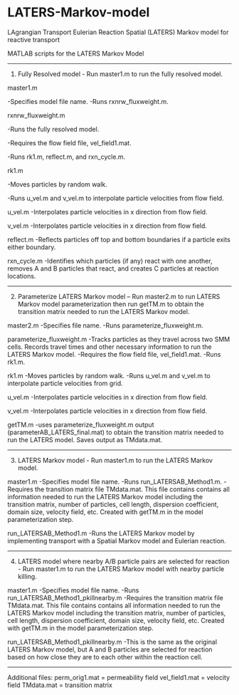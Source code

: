 # LATERS-Markov-model
LAgrangian Transport Eulerian Reaction Spatial (LATERS) Markov model for reactive transport

MATLAB scripts for the LATERS Markov Model
_________________________________________________________________________________________________

1. Fully Resolved model - Run master1.m to run the fully resolved model.

master1.m

-Specifies model file name.
-Runs rxnrw_fluxweight.m.

rxnrw_fluxweight.m

-Runs the fully resolved model. 

-Requires the flow field file, vel_field1.mat.

-Runs rk1.m, reflect.m, and rxn_cycle.m.

rk1.m

-Moves particles by random walk.

-Runs u_vel.m and v_vel.m to interpolate particle velocities from flow field.

u_vel.m
-Interpolates particle velocities in x direction from flow field.

v_vel.m
-Interpolates particle velocities in x direction from flow field.

reflect.m
-Reflects particles off top and bottom boundaries if a particle exits either boundary. 

rxn_cycle.m
-Identifies which particles (if any) react with one another, removes A and B particles that react, and creates C particles at reaction locations.

_________________________________________________________________________________________________

2. Parameterize LATERS Markov model – Run master2.m to run LATERS Markov model parameterization then run getTM.m to obtain the transition matrix needed to run the LATERS Markov model.

master2.m
-Specifies file name.
-Runs parameterize_fluxweight.m.

parameterize_fluxweight.m
-Tracks particles as they travel across two SMM cells. Records travel times and other necessary information to run the LATERS Markov model.
-Requires the flow field file, vel_field1.mat. 
-Runs rk1.m.

rk1.m
-Moves particles by random walk.
-Runs u_vel.m and v_vel.m to interpolate particle velocities from grid.

u_vel.m
-Interpolates particle velocities in x direction from flow field.

v_vel.m
-Interpolates particle velocities in x direction from flow field.

getTM.m
-uses parameterize_fluxweight.m output (parameterAB_LATERS_final.mat) to obtain the transition matrix needed to run the LATERS model. Saves output as TMdata.mat.

_________________________________________________________________________________________________

3. LATERS Markov model - Run master1.m to run the LATERS Markov model.

master1.m
-Specifies model file name.
-Runs run_LATERSAB_Method1.m.
-Requires the transition matrix file TMdata.mat. This file contains contains all information needed to run the LATERS Markov model including the transition matrix, number of particles, cell length, dispersion coefficient, domain size, velocity field, etc. Created with getTM.m in the model parameterization step.

run_LATERSAB_Method1.m
-Runs the LATERS Markov model by implementing transport with a Spatial Markov model and Eulerian reaction.
_________________________________________________________________________________________________

4. LATERS model where nearby A/B particle pairs are selected for reaction - Run master1.m to run the LATERS Markov model with nearby particle killing.

master1.m
-Specifies model file name.
-Runs run_LATERSAB_Method1_pkillnearby.m
-Requires the transition matrix file TMdata.mat. This file contains contains all information needed to run the LATERS Markov model including the transition matrix, number of particles, cell length, dispersion coefficient, domain size, velocity field, etc. Created with getTM.m in the model parameterization step.

run_LATERSAB_Method1_pkillnearby.m
-This is the same as the original LATERS Markov model, but A and B particles are selected for reaction based on how close they are to each other within the reaction cell. 

_________________________________________________________________________________________________

Additional files:
perm_orig1.mat = permeability field
vel_field1.mat = velocity field
TMdata.mat = transition matrix

